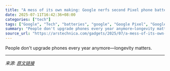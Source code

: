 ```yaml
---
title: "A mess of its own making: Google nerfs second Pixel phone battery this year"
date: 2025-07-11T16:42:36+08:00
categories: ["tech"]
tags: ["Google", "Tech", "batteries", "google", "Google Pixel", "Google Pixel 6a"]
summary: "People don't upgrade phones every year anymore—longevity matters."
source_url: "https://arstechnica.com/gadgets/2025/07/a-mess-of-its-own-making-google-nerfs-second-pixel-phone-battery-this-year/"
---
```


People don't upgrade phones every year anymore—longevity matters.

---

*来源: [原文链接](https://arstechnica.com/gadgets/2025/07/a-mess-of-its-own-making-google-nerfs-second-pixel-phone-battery-this-year/)*
